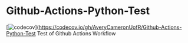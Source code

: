 # Github-Actions-Python-Test
[![codecov](https://codecov.io/gh/AveryCameronUofR/Github-Actions-Python-Test/branch/master/graph/badge.svg?token=D131FUPX0D)](https://codecov.io/gh/AveryCameronUofR/Github-Actions-Python-Test
 Test of Github Actions Workflow
